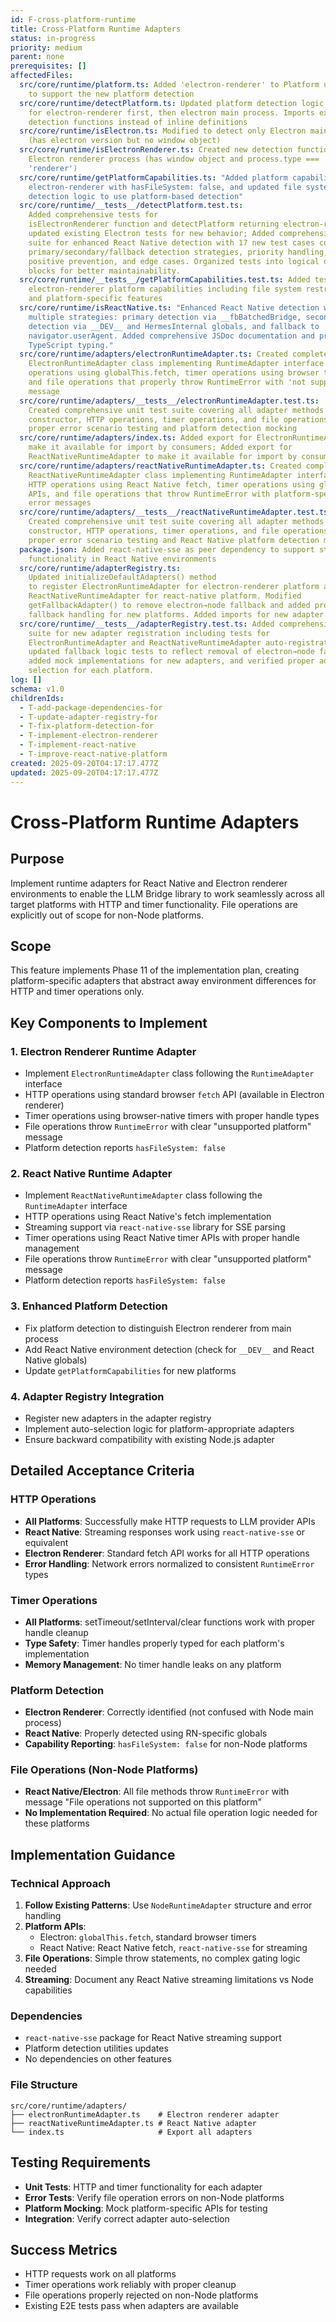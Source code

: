 ```yaml
---
id: F-cross-platform-runtime
title: Cross-Platform Runtime Adapters
status: in-progress
priority: medium
parent: none
prerequisites: []
affectedFiles:
  src/core/runtime/platform.ts: Added 'electron-renderer' to Platform union type
    to support the new platform detection
  src/core/runtime/detectPlatform.ts: Updated platform detection logic to check
    for electron-renderer first, then electron main process. Imports external
    detection functions instead of inline definitions
  src/core/runtime/isElectron.ts: Modified to detect only Electron main process
    (has electron version but no window object)
  src/core/runtime/isElectronRenderer.ts: Created new detection function for
    Electron renderer process (has window object and process.type ===
    'renderer')
  src/core/runtime/getPlatformCapabilities.ts: "Added platform capabilities for
    electron-renderer with hasFileSystem: false, and updated file system
    detection logic to use platform-based detection"
  src/core/runtime/__tests__/detectPlatform.test.ts:
    Added comprehensive tests for
    isElectronRenderer function and detectPlatform returning electron-renderer,
    updated existing Electron tests for new behavior; Added comprehensive test
    suite for enhanced React Native detection with 17 new test cases covering
    primary/secondary/fallback detection strategies, priority handling, false
    positive prevention, and edge cases. Organized tests into logical describe
    blocks for better maintainability.
  src/core/runtime/__tests__/getPlatformCapabilities.test.ts: Added tests for
    electron-renderer platform capabilities including file system restrictions
    and platform-specific features
  src/core/runtime/isReactNative.ts: "Enhanced React Native detection with
    multiple strategies: primary detection via __fbBatchedBridge, secondary
    detection via __DEV__ and HermesInternal globals, and fallback to
    navigator.userAgent. Added comprehensive JSDoc documentation and proper
    TypeScript typing."
  src/core/runtime/adapters/electronRuntimeAdapter.ts: Created complete
    ElectronRuntimeAdapter class implementing RuntimeAdapter interface with HTTP
    operations using globalThis.fetch, timer operations using browser timers,
    and file operations that properly throw RuntimeError with 'not supported'
    message
  src/core/runtime/adapters/__tests__/electronRuntimeAdapter.test.ts:
    Created comprehensive unit test suite covering all adapter methods including
    constructor, HTTP operations, timer operations, and file operations with
    proper error scenario testing and platform detection mocking
  src/core/runtime/adapters/index.ts: Added export for ElectronRuntimeAdapter to
    make it available for import by consumers; Added export for
    ReactNativeRuntimeAdapter to make it available for import by consumers
  src/core/runtime/adapters/reactNativeRuntimeAdapter.ts: Created complete
    ReactNativeRuntimeAdapter class implementing RuntimeAdapter interface with
    HTTP operations using React Native fetch, timer operations using globalThis
    APIs, and file operations that throw RuntimeError with platform-specific
    error messages
  src/core/runtime/adapters/__tests__/reactNativeRuntimeAdapter.test.ts:
    Created comprehensive unit test suite covering all adapter methods including
    constructor, HTTP operations, timer operations, and file operations with
    proper error scenario testing and React Native platform detection mocking
  package.json: Added react-native-sse as peer dependency to support streaming
    functionality in React Native environments
  src/core/runtime/adapterRegistry.ts:
    Updated initializeDefaultAdapters() method
    to register ElectronRuntimeAdapter for electron-renderer platform and
    ReactNativeRuntimeAdapter for react-native platform. Modified
    getFallbackAdapter() to remove electron→node fallback and added proper
    fallback handling for new platforms. Added imports for new adapter classes.
  src/core/runtime/__tests__/adapterRegistry.test.ts: Added comprehensive test
    suite for new adapter registration including tests for
    ElectronRuntimeAdapter and ReactNativeRuntimeAdapter auto-registration,
    updated fallback logic tests to reflect removal of electron→node fallback,
    added mock implementations for new adapters, and verified proper adapter
    selection for each platform.
log: []
schema: v1.0
childrenIds:
  - T-add-package-dependencies-for
  - T-update-adapter-registry-for
  - T-fix-platform-detection-for
  - T-implement-electron-renderer
  - T-implement-react-native
  - T-improve-react-native-platform
created: 2025-09-20T04:17:17.477Z
updated: 2025-09-20T04:17:17.477Z
---
```


# Cross-Platform Runtime Adapters

## Purpose

Implement runtime adapters for React Native and Electron renderer environments to enable the LLM Bridge library to work seamlessly across all target platforms with HTTP and timer functionality. File operations are explicitly out of scope for non-Node platforms.

## Scope

This feature implements Phase 11 of the implementation plan, creating platform-specific adapters that abstract away environment differences for HTTP and timer operations only.

## Key Components to Implement

### 1. Electron Renderer Runtime Adapter

- Implement `ElectronRuntimeAdapter` class following the `RuntimeAdapter` interface
- HTTP operations using standard browser `fetch` API (available in Electron renderer)
- Timer operations using browser-native timers with proper handle types
- File operations throw `RuntimeError` with clear "unsupported platform" message
- Platform detection reports `hasFileSystem: false`

### 2. React Native Runtime Adapter

- Implement `ReactNativeRuntimeAdapter` class following the `RuntimeAdapter` interface
- HTTP operations using React Native's fetch implementation
- Streaming support via `react-native-sse` library for SSE parsing
- Timer operations using React Native timer APIs with proper handle management
- File operations throw `RuntimeError` with clear "unsupported platform" message
- Platform detection reports `hasFileSystem: false`

### 3. Enhanced Platform Detection

- Fix platform detection to distinguish Electron renderer from main process
- Add React Native environment detection (check for `__DEV__` and React Native globals)
- Update `getPlatformCapabilities` for new platforms

### 4. Adapter Registry Integration

- Register new adapters in the adapter registry
- Implement auto-selection logic for platform-appropriate adapters
- Ensure backward compatibility with existing Node.js adapter

## Detailed Acceptance Criteria

### HTTP Operations

- **All Platforms**: Successfully make HTTP requests to LLM provider APIs
- **React Native**: Streaming responses work using `react-native-sse` or equivalent
- **Electron Renderer**: Standard fetch API works for all HTTP operations
- **Error Handling**: Network errors normalized to consistent `RuntimeError` types

### Timer Operations

- **All Platforms**: setTimeout/setInterval/clear functions work with proper handle cleanup
- **Type Safety**: Timer handles properly typed for each platform's implementation
- **Memory Management**: No timer handle leaks on any platform

### Platform Detection

- **Electron Renderer**: Correctly identified (not confused with Node main process)
- **React Native**: Properly detected using RN-specific globals
- **Capability Reporting**: `hasFileSystem: false` for non-Node platforms

### File Operations (Non-Node Platforms)

- **React Native/Electron**: All file methods throw `RuntimeError` with message "File operations not supported on this platform"
- **No Implementation Required**: No actual file operation logic needed for these platforms

## Implementation Guidance

### Technical Approach

1. **Follow Existing Patterns**: Use `NodeRuntimeAdapter` structure and error handling
2. **Platform APIs**:
   - Electron: `globalThis.fetch`, standard browser timers
   - React Native: React Native fetch, `react-native-sse` for streaming
3. **File Operations**: Simple throw statements, no complex gating logic needed
4. **Streaming**: Document any React Native streaming limitations vs Node capabilities

### Dependencies

- `react-native-sse` package for React Native streaming support
- Platform detection utilities updates
- No dependencies on other features

### File Structure

```
src/core/runtime/adapters/
├── electronRuntimeAdapter.ts    # Electron renderer adapter
├── reactNativeRuntimeAdapter.ts # React Native adapter
└── index.ts                     # Export all adapters
```

## Testing Requirements

- **Unit Tests**: HTTP and timer functionality for each adapter
- **Error Tests**: Verify file operation errors on non-Node platforms
- **Platform Mocking**: Mock platform-specific APIs for testing
- **Integration**: Verify correct adapter auto-selection

## Success Metrics

- HTTP requests work on all platforms
- Timer operations work reliably with proper cleanup
- File operations properly rejected on non-Node platforms
- Existing E2E tests pass when adapters are available

